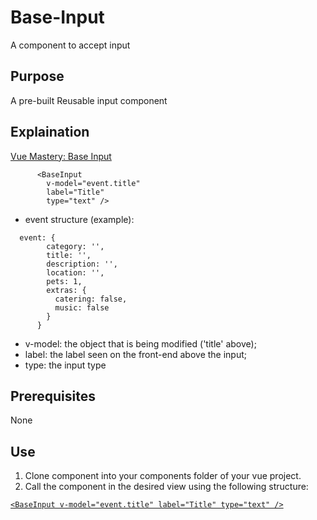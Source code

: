 # Base-Input
A component to accept input

## Purpose
A pre-built Reusable input component 

## Explaination
[Vue Mastery: Base Input](https://www.vuemastery.com/courses/vue3-forms/base-input)

```
      <BaseInput 
        v-model="event.title" 
        label="Title" 
        type="text" />
```
- event structure (example):
```
  event: {
        category: '',
        title: '',
        description: '',
        location: '',
        pets: 1,
        extras: {
          catering: false,
          music: false
        }
      }
```
- v-model: the object that is being modified ('title' above);
- label: the label seen on the front-end above the input;
- type: the input type

## Prerequisites
None

## Use
1. Clone component into your components folder of your vue project.
2. Call the component in the desired view using the following structure:
   
[```<BaseInput v-model="event.title" label="Title" type="text" />```](https://gist.githubusercontent.com/efwoods/c6dfc080cbd651166367419d9a804bc3/raw/191d87c2426e1a51809148ee11a97d12934f9d91/Base-Input-Component-Impl.vue)